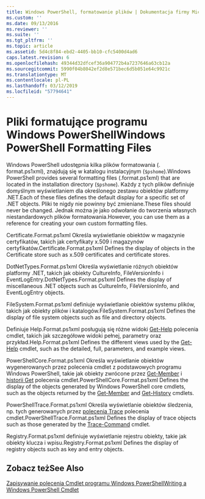 ```yaml
---
title: Windows PowerShell, formatowanie plików | Dokumentacja firmy Microsoft
ms.custom: ''
ms.date: 09/13/2016
ms.reviewer: ''
ms.suite: ''
ms.tgt_pltfrm: ''
ms.topic: article
ms.assetid: 5d4c8f84-ebd2-4405-bb10-cfc5400d4ad6
caps.latest.revision: 6
ms.openlocfilehash: 49344d32dfcef36a904772b4a7237646a63cb12a
ms.sourcegitcommit: 5990f04b8042ef2d8e571bec6d5b051e64c9921c
ms.translationtype: MT
ms.contentlocale: pl-PL
ms.lasthandoff: 03/12/2019
ms.locfileid: "57794641"
---
```

# <a name="windows-powershell-formatting-files"></a><span data-ttu-id="e9100-102">Pliki formatujące programu Windows PowerShell</span><span class="sxs-lookup"><span data-stu-id="e9100-102">Windows PowerShell Formatting Files</span></span>

<span data-ttu-id="e9100-103">Windows PowerShell udostępnia kilka plików formatowania (. format.ps1xml), znajdują się w katalogu instalacyjnym (`$pshome`).</span><span class="sxs-lookup"><span data-stu-id="e9100-103">Windows PowerShell provides several formatting files (.format.ps1xml) that are located in the installation directory (`$pshome`).</span></span> <span data-ttu-id="e9100-104">Każdy z tych plików definiuje domyślnym wyświetlaniem dla określonego zestawu obiektów platformy .NET.</span><span class="sxs-lookup"><span data-stu-id="e9100-104">Each of these files defines the default display for a specific set of .NET objects.</span></span> <span data-ttu-id="e9100-105">Pliki te nigdy nie powinny być zmieniane.</span><span class="sxs-lookup"><span data-stu-id="e9100-105">These files should never be changed.</span></span> <span data-ttu-id="e9100-106">Jednak można je jako odwołanie do tworzenia własnych niestandardowych plików formatowania.</span><span class="sxs-lookup"><span data-stu-id="e9100-106">However, you can use them as a reference for creating your own custom formatting files.</span></span>

<span data-ttu-id="e9100-107">Certificate.Format.ps1xml Określa wyświetlanie obiektów w magazynie certyfikatów, takich jak certyfikaty x.509 i magazynów certyfikatów.</span><span class="sxs-lookup"><span data-stu-id="e9100-107">Certificate.Format.ps1xml Defines the display of objects in the Certificate store such as x.509 certificates and certificate stores.</span></span>

<span data-ttu-id="e9100-108">DotNetTypes.Format.ps1xml Określa wyświetlanie różnych obiektów platformy .NET, takich jak obiekty CultureInfo, FileVersionInfo i EventLogEntry.</span><span class="sxs-lookup"><span data-stu-id="e9100-108">DotNetTypes.Format.ps1xml Defines the display of miscellaneous .NET objects such as CultureInfo, FileVersionInfo, and EventLogEntry objects.</span></span>

<span data-ttu-id="e9100-109">FileSystem.Format.ps1xml definiuje wyświetlanie obiektów systemu plików, takich jak obiekty plików i katalogów.</span><span class="sxs-lookup"><span data-stu-id="e9100-109">FileSystem.Format.ps1xml Defines the display of file system objects such as file and directory objects.</span></span>

<span data-ttu-id="e9100-110">Definiuje Help.Format.ps1xml posługują się różne widoki [Get-Help](/powershell/module/Microsoft.PowerShell.Core/Get-Help) polecenia cmdlet, takich jak szczegółowe widoki pełnej, parametry oraz przykład.</span><span class="sxs-lookup"><span data-stu-id="e9100-110">Help.Format.ps1xml Defines the different views used by the [Get-Help](/powershell/module/Microsoft.PowerShell.Core/Get-Help) cmdlet, such as the detailed, full, parameters, and example views.</span></span>

<span data-ttu-id="e9100-111">PowerShellCore.Format.ps1xml Określa wyświetlanie obiektów wygenerowanych przez polecenia cmdlet z podstawowych programu Windows PowerShell, takie jak obiekty zwrócone przez [Get-Member](/powershell/module/Microsoft.PowerShell.Utility/Get-Member) i [historii Get](/powershell/module/Microsoft.PowerShell.Core/Get-History) polecenia cmdlet.</span><span class="sxs-lookup"><span data-stu-id="e9100-111">PowerShellCore.Format.ps1xml Defines the display of the objects generated by Windows PowerShell core cmdlets, such as the objects returned by the [Get-Member](/powershell/module/Microsoft.PowerShell.Utility/Get-Member) and [Get-History](/powershell/module/Microsoft.PowerShell.Core/Get-History) cmdlets.</span></span>

<span data-ttu-id="e9100-112">PowerShellTrace.Format.ps1xml Określa wyświetlanie obiektów śledzenia, np. tych generowanych przez [polecenia Trace](/powershell/module/Microsoft.PowerShell.Utility/Trace-Command) polecenia cmdlet.</span><span class="sxs-lookup"><span data-stu-id="e9100-112">PowerShellTrace.Format.ps1xml Defines the display of trace objects such as those generated by the [Trace-Command](/powershell/module/Microsoft.PowerShell.Utility/Trace-Command) cmdlet.</span></span>

<span data-ttu-id="e9100-113">Registry.Format.ps1xml definiuje wyświetlanie rejestru obiekty, takie jak obiekty klucza i wpisu.</span><span class="sxs-lookup"><span data-stu-id="e9100-113">Registry.Format.ps1xml Defines the display of registry objects such as key and entry objects.</span></span>

## <a name="see-also"></a><span data-ttu-id="e9100-114">Zobacz też</span><span class="sxs-lookup"><span data-stu-id="e9100-114">See Also</span></span>

[<span data-ttu-id="e9100-115">Zapisywanie polecenia Cmdlet programu Windows PowerShell</span><span class="sxs-lookup"><span data-stu-id="e9100-115">Writing a Windows PowerShell Cmdlet</span></span>](../cmdlet/writing-a-windows-powershell-cmdlet.md)
